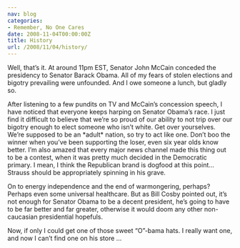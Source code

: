 ```yaml
---
nav: blog
categories:
- Remember, No One Cares
date: 2008-11-04T00:00:00Z
title: History
url: /2008/11/04/history/
---
```


Well, that’s it. At around 11pm EST, Senator John McCain conceded the presidency to Senator Barack Obama. All of my fears of stolen elections and bigotry prevailing were unfounded. And I owe someone a lunch, but gladly so.

After listening to a few pundits on TV and McCain’s concession speech, I have noticed that everyone keeps harping on Senator Obama’s race. I just find it difficult to believe that we’re so proud of our ability to not trip over our bigotry enough to elect someone who isn’t white. Get over yourselves. We’re supposed to be an \*adult\* nation, so try to act like one. Don’t boo the winner when you’ve been supporting the loser, even six year olds know better. I’m also amazed that every major news channel made this thing out to be a contest, when it was pretty much decided in the Democratic primary. I mean, I think the Republican brand is dogfood at this point… Strauss should be appropriately spinning in his grave.

On to energy independence and the end of warmongering, perhaps? Perhaps even some universal healthcare. But as Bill Cosby pointed out, it’s not enough for Senator Obama to be a decent president, he’s going to have to be far better and far greater, otherwise it would doom any other non-caucasian presidential hopefuls.

Now, if only I could get one of those sweet “O”-bama hats. I really want one, and now I can’t find one on his store …
